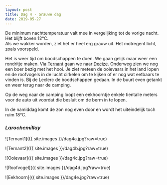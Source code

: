 ```yaml
---
layout: post
title: Dag 4 - Grauwe dag
date: 2019-05-27
---
```

De minimum nachttemperatuur valt mee in vergelijking tot de vorige nacht. Het blijft boven 12°C.  
Als we wakker worden, ziet het er heel erg grauw uit. Het motregent licht, zoals voorspeld.  

Het is weer tijd om boodschappen te doen. We gaan gelijk maar weer een rondritje maken. Via [Ternant](https://nl.wikipedia.org/wiki/Ternant_(Ni%C3%A8vre)) gaan we naar [Decize](https://nl.wikipedia.org/wiki/Decize). Onderweg zien we nog een boer bezig met het hooi. Je ziet meteen de ooievaars in het land lopen en de roofvogels in de lucht cirkelen om te kijken of er nog wat eetbaars te vinden is. Bij de Leclerc de boodschappen gedaan. In de buurt even getankt en weer terug naar de camping.  

Op de weg naar de camping loopt een eekhoorntje enkele tientalle meters voor de auto uit voordat die besluit om de berm in te lopen.  

In de namiddag komt de zon nog even door en wordt het uiteindelijk toch ruim 18°C.  

### *Larochemillay*
![Ternant1]({{ site.images }}/dag4a.jpg?raw=true)  

![Ternant2]({{ site.images }}/dag4b.jpg?raw=true)  

![Ooievaar]({{ site.images }}/dag4c.jpg?raw=true)  

![Roofvogel]({{ site.images }}/dag4d.jpg?raw=true)  

![Eekhoorn]({{ site.images }}/dag4e.jpg?raw=true)
